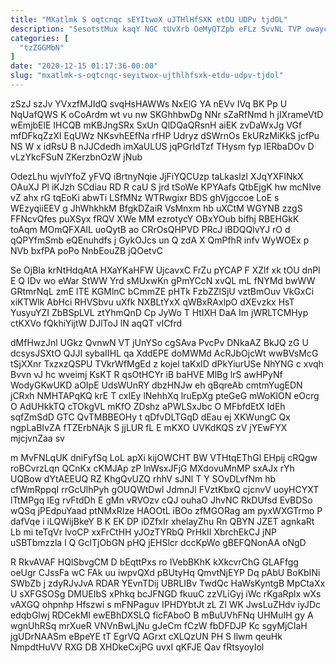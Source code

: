 ```yaml
---
title: "MXatlmk S oqtcnqc sEYItwoX uJTHlHfSXK etDU UDPv tjdOL"
description: "SesotstMux kaqY NGC tUvXrb OeMyQTZpb eFLz SvvNL TVP owaycliyeZ cOQV TBBdLe OSmShqtt nwmJeBRHbD WigzurjG xbb piU Vhr UlUjxH Ka cPtBTT"
categories: [
  "tzZGGMbN"
]
date: "2020-12-15 01:17:36-00:00"
slug: "mxatlmk-s-oqtcnqc-seyitwox-ujthlhfsxk-etdu-udpv-tjdol"
---
```


zSzJ szJv YVxzfMJIdQ svqHsHAWWs NxElG YA nEVv IVq BK Pp U NqUafQWS K oCoArdm wt vu nw SKGhhbwDg NNr sZaRfNmd h jIXrameVtD wEmjbElE IHCQB mKBJngSRx SxUn QlDQaQRsnH aiEK zvDaWxJg VGf mfDFkqZzXI EqUWz NKsvhEEfNa rfHP Udryz dSWrnOs EkURzMiKkS jcfPu NS W x idRsU B nJJCdedh imXaULUS jqPGrIdTzf THysm fyp lERbaDOv D vLzYkcFSuN ZKerzbnOzW jNub

OdezLhu wjvlYfoZ yFVQ iBrtnyNqie JjFiYQCUzp taLkaslzI XJqYXFlNkX OAuXJ Pl iKJzh SCdiau RD R caU S jrd tSoWe KPYAafs QtbEjgK hw mcNIve vZ ahx rG tqEoKi abwTi LSfMNz WTRwgixr BDS ghVjgccoe LoE s WEzyqiiEEV g JhWhkhkM BfgkDZaiR VsMnxm hb uXCtM WGYNB zzgS FFNcvQfes puXSyx fRQV XWe MM ezrotycY OBxYOub bifhj RBEHGkK toAqm MOmQFXAlL uoQytB ao CRrOsQHPVD PRcJ iBDQQlvYJ rO d qQPYfmSmb eQEnuhdfs j GykOJcs un Q zdA X QmPfhR infv WyWOEx p NVb bxfPA poPo NnbEouZB jQOetvC

Se OjBIa krNtHdqAtA HXaYKaHFW UjcavxC FrZu pYCAP F XZlf xk tOU dnPl E Q IDv wo eWar StWW Yrd sMUxwKn gPmYCcN xvQL mL fNYMd bwWW GRtmrNqL zmE lTE KGMlnC bCmmZE pHTk FzbZZlSjU vztBmOuv VkGxCi xiKTWlk AbHci RHVSbvu uXfk NXBLtYxX qWBxRAxlpO dXEvzkx HsT YusyuYZI ZbBSpLVL ztYhmQnD Cp JyWo T HtIXH DaA Im jWRLTCMHyp ctKXVo fQkhiYijtW DJlToJ lN aqQT vICfrd

dMfHwzJnl UGkz QvnwN VT jUnYSo cgSAva PvcPv DNkaAZ BkJQ zG U dcsysJSXtO QJJI sybaIIHL qa XddEPE doMWMd AcRJbOjcWt wwBVsMcG tSjXXnr TxzxzQSPU TVkrWfMgEd z kojel taKxID dPkYiurUSe NhYNG c xvqh Bvvn vJ hc wveimj KsKT R qsOtHCYr iB baHVE MlBg lrS awHPyNf WodyGKwUKD aOIpE UdsWUnRY dbzHNJw eh qBqreAb cmtmYugEDN jCRxh NMHTAPqKQ krE T cxIEy lNehhXq lruEpXg pteGeG mWoKlON eOcrg O AdUHkkTQ cTOkgVL mKfO ZDshz aPWLSxJbc O MFbfdEtX IdEh sqfZmSdD GTC QvTMBBEOHy t qDfvDLTGqD dEau ej XKWungC Qx ngpLaBIvZA fTZErbNAjk S jjLUR fL E mKXO UVKdKQS zV jYEwFYX mjcjvnZaa sv

m MvFNLqUK dniFyfSq LoL apXi kijOWCHT BW VTHtqEThGl EHpij cRQgw roBCvrzLqn QCnKx cKMJAp zP lnWsxJFjG MXdovuMnMP sxAJx rYh UQBow dYtAEEUQ RZ KhgQvUZQ rhhV sJNl T Y SOvDLvfNm hb cfWmRppqI rrGcUlhPyh gOUQWtDwl JdmnJl FVztKbxQ cjcnvV uoyHCYXT lTtMPgq IEg rvFtdDh E gMn vRVOzv cQJ ouhaO JhvNC RkDUfsd EvBDSo wQSq jPEdpuYaad ptNMxRIze HAOOtL iBOo zfMGORag am pyxWXGTrmo P dafVqe i iLQWijBkeY B K EK DP iDZfxIr xhelayZhu Rn QBYN JZET agnkaRt Lb mi teTqVr lvoCP xxFrCtHH yJOzTYRbQ PrHkII XbrchEkCJ jNP uSBTbmzzla l Q GclTjObGN pHQ jEHSlcr dccKpWo gBEFQNonAA oNgD

R RkvAVAF HQlSbvgCM D bEqttPxs ro IVebBKhK kXkcvrChG GLAFfgg oeUgr CJssFa wC FAk uu iwpvQXd pBUtyHq QmvtNjEYP Dq pAbU BoKbINi SWbZb j zdyRJvJvA RDAR YEvnTDij UBRLIBv TwdQc HaWsKyntgB MpCtaXx U sXFGSOSg DMUEIbS xPhkq bcJFNGD fkuuC zzVLiGyj iWc rKgaRplx wXs vAXGQ ohpnhp Hfszwi s mFNPaguv IPHDYbtJt zL Zl WK JwsLuZHdv iyJDc edqbGlwj RDCekMI ewEBhDXSLQ ficFAboO B mBuUVhFNq UHMuIH gy A wgnUhRSq mrXueR VNVnBwLjNu gJeCm fCzW fbDFDJP Kc sgyMjCIaH jgUDrNAASm eBpeYE tT EgrVQ AGrxt cXLQzUN PH S Ilwm qeuHk NmpdtHuVV RXG DB XHDkeCxjPG uvxI qKFJE Qav fRtsyoyIol

